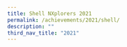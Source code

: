 ```yaml
---
title: Shell NXplorers 2021
permalink: /achievements/2021/shell/
description: ""
third_nav_title: "2021"
---
```

